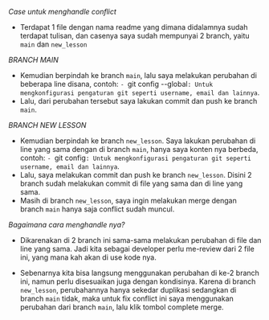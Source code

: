 _Case untuk menghandle conflict_

- Terdapat 1 file dengan nama readme yang dimana didalamnya sudah terdapat tulisan, dan casenya saya sudah mempunyai 2 branch, yaitu `main` dan `new_lesson`

_BRANCH MAIN_

- Kemudian berpindah ke branch `main`, lalu saya melakukan perubahan di beberapa line disana, contoh: `- `git config --global`: Untuk mengkonfigurasi pengaturan git seperti username, email dan lainnya`.
- Lalu, dari perubahan tersebut saya lakukan commit dan push ke branch `main`.

_BRANCH NEW LESSON_

- Kemudian berpindah ke branch `new_lesson`. Saya lakukan perubahan di line yang sama dengan di branch `main`, hanya saya konten nya berbeda, contoh: `- `git config`: Untuk mengkonfigurasi pengaturan git seperti username, email dan lainnya`.
- Lalu, saya melakukan commit dan push ke branch `new_lesson`. Disini 2 branch sudah melakukan commit di file yang sama dan di line yang sama.
- Masih di branch `new_lesson`, saya ingin melakukan merge dengan branch `main` hanya saja conflict sudah muncul.

_Bagaimana cara menghandle nya?_

- Dikarenakan di 2 branch ini sama-sama melakukan perubahan di file dan line yang sama. Jadi kita sebagai developer perlu me-review dari 2 file ini, yang mana kah akan di use kode nya.

- Sebenarnya kita bisa langsung menggunakan perubahan di ke-2 branch ini, namun perlu disesuaikan juga dengan kondisinya. Karena di branch `new_lesson`, perubahannya hanya sekedar duplikasi sedangkan di branch `main` tidak, maka untuk fix conflict ini saya menggunakan perubahan dari branch `main`, lalu klik tombol complete merge.

